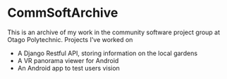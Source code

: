 # CommSoftArchive
This is an archive of my work in the community software project group at Otago Polytechnic.
Projects I've worked on
  - A Django Restful API, storing information on the local gardens
  - A VR panorama viewer for Android
  - An Android app to test users vision
